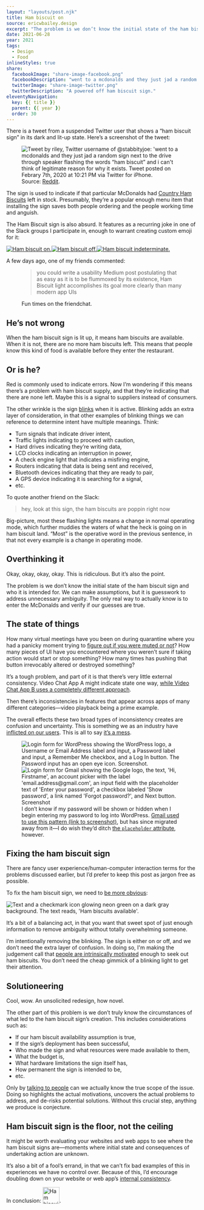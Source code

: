 ```yaml
---
layout: "layouts/post.njk"
title: Ham biscuit on
source: ericwbailey.design
excerpt: "The problem is we don’t know the initial state of the ham biscuit sign and who it is intended for"
date: 2021-06-28
year: 2021
tags:
  - Design
  - Food
inlineStyles: true
share:
  facebookImage: "share-image-facebook.png"
  facebookDescription: "went to a mcdonalds and they just jad a random sign next to the drive through speaker flashing the words “ham biscuit” and i can't think of legitimate reason for why it exists."
  twitterImage: "share-image-twitter.png"
  twitterDescription: "A powered off ham biscuit sign."
eleventyNavigation:
  key: {{ title }}
  parent: {{ year }}
  order: 30
---
```


There is a tweet from a suspended Twitter user that shows a “ham biscuit sign” in its dark and lit-up state. Here’s a screenshot of the tweet:

<figure
  role="figure"
  aria-label="Source: Reddit.">
  <img
    alt="Tweet by riley, Twitter username of @stabbityjoe: 'went to a mcdonalds and they just jad a random sign next to the drive through speaker flashing the words “ham biscuit” and i can't think of legitimate reason for why it exists. Tweet posted on Febrary 7th, 2020 at 10:21 PM via Twitter for iPhone."
    src="{{ '/img/posts/ham-biscuit-on/tweet.png' | url }}" />
  <figcaption>
    Source: <a href="https://www.reddit.com/r/WhitePeopleTwitter/comments/f1af77/hmmmmm/">Reddit</a>.
  </figcaption>
</figure>

The sign is used to indicate if that particular McDonalds had [Country Ham Biscuits](https://national.restaurant/mcdonalds-country-ham-biscuit) left in stock. Presumably, they’re a popular enough menu item that installing the sign saves both people ordering and the people working time and anguish.

The Ham Biscuit sign is also absurd. It features as a recurring joke in one of the Slack groups I participate in, enough to warrant creating custom emoji for it:

<div style="display: flex; gap: var(--scale2);">
  <a download href="{{ '/img/posts/ham-biscuit-on/ham-biscuit-on.png' | url }}">
    <img
      alt="Ham biscuit on."
      src="{{ '/img/posts/ham-biscuit-on/ham-biscuit-on.png' | url }}" />
  </a>
  <a download href="{{ '/img/posts/ham-biscuit-on/ham-biscuit-off.png' | url }}">
    <img
      alt="Ham biscuit off."
      src="{{ '/img/posts/ham-biscuit-on/ham-biscuit-off.png' | url }}" />
  </a>
  <a download href="{{ '/img/posts/ham-biscuit-on/ham-biscuit-indeterminate.gif' | url }}">
    <img
      alt="Ham biscuit indeterminate."
      src="{{ '/img/posts/ham-biscuit-on/ham-biscuit-indeterminate.gif' | url }}" />
  </a>
</div>

A few days ago, one of my friends commented:

<figure
  role="figure"
  aria-label="you could write a usability Medium post postulating that as easy as it is to be flummoxed by its existence, Ham Biscuit light accomplishes its goal more clearly than many modern app UIs">
  <blockquote>
    you could write a usability Medium post postulating that as easy as it is to be flummoxed by its existence, Ham Biscuit light accomplishes its goal more clearly than many modern app UIs
  </blockquote>
  <figcaption>Fun times on the friendchat.</figcaption>
</figure>

## He’s not wrong

When the ham biscuit sign is lit up, it means ham biscuits are available. When it is not, there are no more ham biscuits left. This means that people know this kind of food is available before they enter the restaurant.

## Or is he?

Red is commonly used to indicate errors. Now I’m wondering if this means there’s a problem with ham biscuit supply, and that they’re indicating that there are none left. Maybe this is a signal to suppliers instead of consumers.

The other wrinkle is the sign [blinks](https://en.m.wikipedia.org/wiki/Blinkenlights) when it is active. Blinking adds an extra layer of consideration, in that other examples of blinking things we can reference to determine intent have multiple meanings. Think:

- Turn signals that indicate driver intent,
- Traffic lights indicating to proceed with caution,
- Hard drives indicating they’re writing data,
- LCD clocks indicating an interruption in power,
- A check engine light that indicates a misfiring engine,
- Routers indicating that data is being sent and received,
- Bluetooth devices indicating that they are ready to pair,
- A GPS device indicating it is searching for a signal,
- etc.

To quote another friend on the Slack:

<blockquote>
  hey, look at this sign, the ham biscuits are poppin right now
</blockquote>

Big-picture, most these flashing lights means a change in normal operating mode, which further muddies the waters of what the heck is going on in ham biscuit land. “Most” is the operative word in the previous sentence, in that not every example is a change in operating mode.

## Overthinking it

Okay, okay, okay, okay. This is ridiculous. But it’s also the point.

The problem is we don’t know the initial state of the ham biscuit sign and who it is intended for. We can make assumptions, but it is guesswork to address unnecessary ambiguity. The only real way to actually know is to enter the McDonalds and verify if our guesses are true.

## The state of things

How many virtual meetings have you been on during quarantine where you had a panicky moment trying to [figure out if you were muted or not](https://www.viget.com/articles/unsolved-zoom-mysteries/)? How many pieces of UI have you encountered where you weren’t sure if taking action would start or stop something? How many times has pushing that button irrevocably altered or destroyed something?

It’s a tough problem, and part of it is that there’s very little external consistency. Video Chat App A might indicate state one way, [while Video Chat App B uses a completely different approach](https://daverupert.com/2019/04/anthology-of-mute-buttons-in-chat-apps/).

Then there’s inconsistencies in features that appear across apps of many different categories—video playback being a prime example.

The overall effects these two broad types of inconsistency creates are confusion and uncertainty. This is something we as an industry have [inflicted on our users](https://dev.to/zetareticoli/dark-light-mode-toggle-a-usability-issue-1gg2). This is all to say [it’s a mess](https://twitter.com/jazztrombonist/status/933064222778335232).

<figure
  role="figure"
  aria-label="I don’t know if my password will be shown or hidden when I begin entering my password to log into WordPress. Gmail used to use this pattern, but has since migrated away from it—I do wish they’d ditch the placeholder attribute, however.">
  <div class="side-by-side">
    <img
      alt="Login form for WordPress showing the WordPress logo, a Username or Email Address label and input, a Password label and input, a Remember Me checkbox, and a Log In button. The Password input has an open eye icon. Screenshot."
      src="{{ '/img/posts/ham-biscuit-on/login-wordpress.png' | url }}" />
    <img
      alt="Login form for Gmail showing the Google logo, the text, 'Hi, Firstname', an account picker with the label 'email.address@gmail.com', an input field with the placeholder text of 'Enter your password', a checkbox labeled 'Show password', a link named 'Forgot password?', and Next button. Screenshot"
      src="{{ '/img/posts/ham-biscuit-on/login-gmail.png' | url }}" />
    </div>
  <figcaption>
    I don’t know if my password will be shown or hidden when I begin entering my password to log into WordPress. <a href="https://i.stack.imgur.com/nqWot.png">Gmail used to use this pattern<span class="hide-visually"> (link to screenshot)</a>, but has since migrated away from it—I do wish they’d ditch <a href="https://www.smashingmagazine.com/2018/06/placeholder-attribute/">the <code>placeholder</code> attribute</a>, however.
  </figcaption>
</figure>

## Fixing the ham biscuit sign

There are fancy user experience/human-computer interaction terms for the problems discussed earlier, but I’d prefer to keep this post as jargon free as possible.

To fix the ham biscuit sign, we need to [be more obvious](https://www.lukew.com/ff/entry.asp?1945):

<img
    alt="Text and a checkmark icon glowing neon green on a dark gray background. The text reads, 'Ham biscuits available'."
    src="{{ '/img/posts/ham-biscuit-on/ham-biscuits-available.png' | url }}" />

It’s a bit of a balancing act, in that you want that sweet spot of just enough information to remove ambiguity without totally overwhelming someone.

I’m intentionally removing the blinking. The sign is either on or off, and we don’t need the extra layer of confusion. In doing so, I'm making the judgement call that [people are intrinsically motivated](https://thoughtbot.com/blog/using-personas-in-the-product-design-sprint#intrinsic) enough to seek out ham biscuits. You don’t need the cheap gimmick of a blinking light to get their attention.

## Solutioneering

Cool, wow. An unsolicited redesign, how novel.

The other part of this problem is we don’t truly know the circumstances of what led to the ham biscuit sign’s creation. This includes considerations such as:


- If our ham biscuit availability assumption is true,
- If the sign’s deployment has been successful,
- Who made the sign and what resources were made available to them,
- What the budget is,
- What hardware limitations the sign itself has,
- How permanent the sign is intended to be,
- etc.

Only by [talking to people](https://abookapart.com/products/just-enough-research) can we actually know the true scope of the issue. Doing so highlights the actual motivations, uncovers the actual problems to address, and de-risks potential solutions. Without this crucial step, anything we produce is conjecture.

## Ham biscuit sign is the floor, not the ceiling

It might be worth evaluating your websites and web apps to see where the ham biscuit signs are—moments where initial state and consequences of undertaking action are unknown.

It’s also a bit of a fool’s errand, in that we can’t fix bad examples of this in experiences we have no control over. Because of this, I’d encourage doubling down on your website or web app’s [internal consistency](https://www.tpgi.com/inclusive-design-principle-be-consistent/#internalconsistency).

In conclusion: <img alt="Ham biscuit off." height="44" width="44" style="display: inline-block; vertical-align: bottom;" src="{{ '/img/posts/ham-biscuit-on/ham-biscuit-off.png' | url }}" />.
